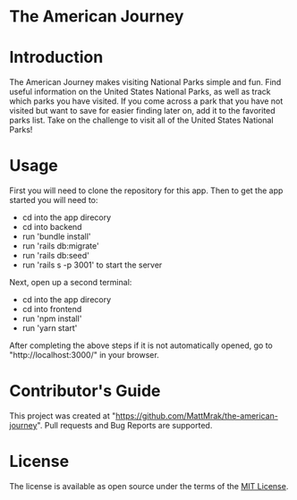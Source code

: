 # The American Journey

# Introduction
The American Journey makes visiting National Parks simple and fun. Find useful information on the United States National Parks, as well as track which parks you have visited. If you come across a park that you have not visited but want to save for easier finding later on, add it to the favorited parks list. Take on the challenge to visit all of the United States National Parks!

# Usage
First you will need to clone the repository for this app. Then to get the app started you will need to:
  - cd into the app direcory
  - cd into backend
  - run 'bundle install'
  - run 'rails db:migrate'
  - run 'rails db:seed'
  - run 'rails s -p 3001' to start the server

Next, open up a second terminal:
  - cd into the app direcory
  - cd into frontend
  - run 'npm install'
  - run 'yarn start'

After completing the above steps if it is not automatically opened, go to "http://localhost:3000/" in your browser.

# Contributor's Guide
This project was created at "https://github.com/MattMrak/the-american-journey". Pull requests and Bug Reports are supported.

# License
The license is available as open source under the terms of the [MIT License](http://opensource.org/licenses/MIT). 